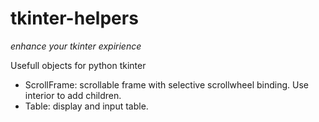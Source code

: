 # tkinter-helpers

*enhance your tkinter expirience*

Usefull objects for python tkinter
- ScrollFrame: scrollable frame with selective scrollwheel binding. Use interior to add children.
- Table: display and input table.